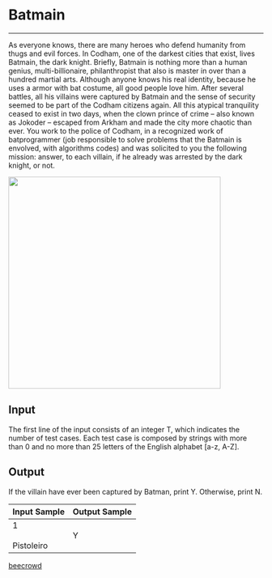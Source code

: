 # Batmain

---

As everyone knows, there are many heroes who defend humanity from thugs and evil forces. In Codham, one of the darkest cities that exist, lives Batmain, the dark knight. Briefly, Batmain is nothing more than a human genius, multi-billionaire, philanthropist that also is master in over than a hundred martial arts. Although anyone knows his real 
identity, because he uses a armor with bat costume, all good people love him. After several battles, all his villains were captured by Batmain and the sense of security seemed to be part of the Codham citizens again. All this atypical tranquility ceased to exist in two days, when the clown prince of crime – also known as Jokoder ­­– escaped from Arkham and made the city more chaotic than ever. You work to the police of Codham, in a recognized work of batprogrammer (job responsible to solve problems that the Batmain is envolved, with algorithms codes) and was solicited to you the following mission: answer, to each villain, if he already was arrested by the dark knight, or not.

<img title="" src="https://resources.beecrowd.com.br/gallery/images/problems/UOJ_2510.jpg" alt="" width="419" data-align="center">

## Input

The first line of the input consists of an integer T, which indicates the number of test cases. Each test case is composed by strings with more than 0 and no more than 25 letters of the English alphabet [a-z, A-Z].

## Output

If the villain have ever been captured by Batman, print Y. Otherwise, print N.

| Input Sample        | Output Sample |
| ------------------- | ------------- |
| 1<br><br>Pistoleiro | Y             |

[beecrowd](https://www.beecrowd.com.br/judge/en/problems/view/2510)

